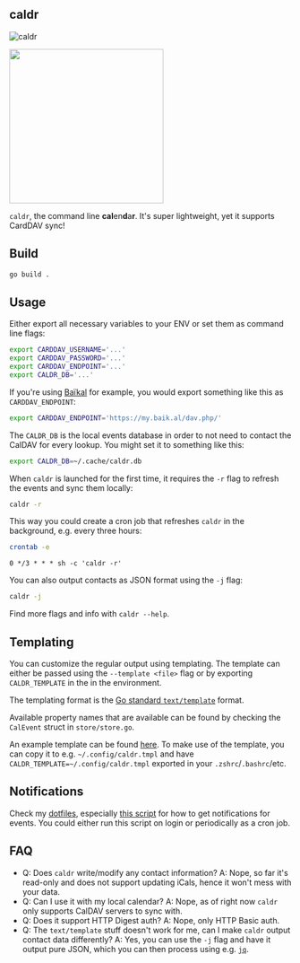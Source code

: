 caldr
-----

![caldr](caldr.png)

[<img src="https://xn--gckvb8fzb.com/images/chatroom.png" width="275">](https://xn--gckvb8fzb.com/contact/)

`caldr`, the command line **cal**en**d**a**r**. It's super lightweight, yet it
supports CardDAV sync!

## Build

```sh
go build .
```

## Usage

Either export all necessary variables to your ENV or set them as command line
flags:

```sh
export CARDDAV_USERNAME='...'
export CARDDAV_PASSWORD='...'
export CARDDAV_ENDPOINT='...'
export CALDR_DB='...'
```

If you're using [Baïkal](https://github.com/sabre-io/Baikal) for example, you
would export something like this as `CARDDAV_ENDPOINT`:

```sh
export CARDDAV_ENDPOINT='https://my.baik.al/dav.php/'
```

The `CALDR_DB` is the local events database in order to not need to contact
the CalDAV for every lookup. You might set it to something like this:

```sh
export CALDR_DB=~/.cache/caldr.db
```

When `caldr` is launched for the first time, it requires the `-r` flag to
refresh the events and sync them locally: 

```sh
caldr -r
```

This way you could create a cron job that refreshes `caldr` in the background,
e.g. every three hours:

```sh
crontab -e
```

```crontab
0 */3 * * * sh -c 'caldr -r'
```

You can also output contacts as JSON format using the `-j` flag:

```sh
caldr -j
```

Find more flags and info with `caldr --help`.


## Templating

You can customize the regular output using templating. The template can either
be passed using the `--template <file>` flag or by exporting `CALDR_TEMPLATE` 
in the in the environment.

The templating format is the [Go standard `text/template`][1] format.

Available property names that are available can be found by checking the 
`CalEvent` struct in `store/store.go`.

An example template can be found [here][2]. To make use of the template, you can
copy it to e.g. `~/.config/caldr.tmpl` and have
`CALDR_TEMPLATE=~/.config/caldr.tmpl` exported in your `.zshrc`/`.bashrc`/etc.


## Notifications

Check my [dotfiles][5], especially [this script][6] for how to get notifications
for events. You could either run this script on login or periodically as a cron 
job.


## FAQ

- Q: Does `caldr` write/modify any contact information?
  A: Nope, so far it's read-only and does not support updating iCals, hence it
     won't mess with your data.
- Q: Can I use it with my local calendar?
  A: Nope, as of right now `caldr` only supports CalDAV servers to sync with.
- Q: Does it support HTTP Digest auth?
  A: Nope, only HTTP Basic auth.
- Q: The `text/template` stuff doesn't work for me, can I make `caldr` output
     contact data differently?
  A: Yes, you can use the `-j` flag and have it output pure JSON, which you can
     then process using e.g. [`jq`][4]. 

[1]: https://pkg.go.dev/text/template
[2]: example.tmpl

[4]: https://stedolan.github.io/jq/
[5]: https://github.com/mrusme/dotfiles
[6]: https://github.com/mrusme/dotfiles/blob/master/usr/local/bin/calendar-notifications
